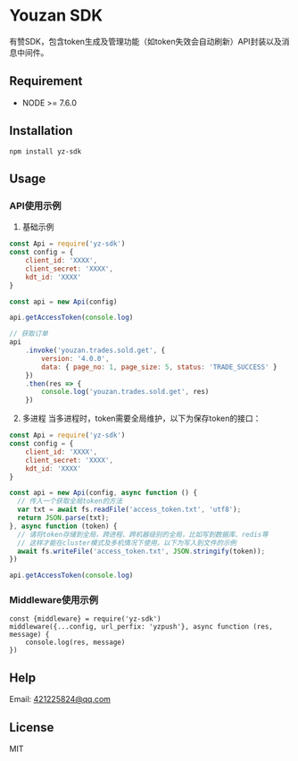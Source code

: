 # Youzan SDK

有赞SDK，包含token生成及管理功能（如token失效会自动刷新）API封装以及消息中间件。


## Requirement

- NODE >= 7.6.0

## Installation

```
npm install yz-sdk
```

## Usage

### API使用示例
1. 基础示例

```js
const Api = require('yz-sdk')
const config = {
    client_id: 'XXXX',
    client_secret: 'XXXX',
    kdt_id: 'XXXX'
}

const api = new Api(config)

api.getAccessToken(console.log)

// 获取订单
api
	.invoke('youzan.trades.sold.get', {
		version: '4.0.0',
		data: { page_no: 1, page_size: 5, status: 'TRADE_SUCCESS' }
	})
	.then(res => {
		console.log('youzan.trades.sold.get', res)
	})
```

2. 多进程
当多进程时，token需要全局维护，以下为保存token的接口：

```js
const Api = require('yz-sdk')
const config = {
    client_id: 'XXXX',
    client_secret: 'XXXX',
    kdt_id: 'XXXX'
}

const api = new Api(config, async function () {
  // 传入一个获取全局token的方法
  var txt = await fs.readFile('access_token.txt', 'utf8');
  return JSON.parse(txt);
}, async function (token) {
  // 请将token存储到全局，跨进程、跨机器级别的全局，比如写到数据库、redis等
  // 这样才能在cluster模式及多机情况下使用，以下为写入到文件的示例
  await fs.writeFile('access_token.txt', JSON.stringify(token));
})

api.getAccessToken(console.log)
```

### Middleware使用示例

```
const {middleware} = require('yz-sdk')
middleware({...config, url_perfix: 'yzpush'}, async function (res, message) {
	console.log(res, message)
})
```

## Help

Email: 421225824@qq.com

## License

MIT